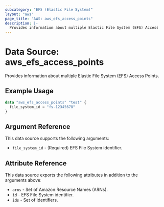 ```yaml
---
subcategory: "EFS (Elastic File System)"
layout: "aws"
page_title: "AWS: aws_efs_access_points"
description: |-
  Provides information about multiple Elastic File System (EFS) Access Points.
---
```


# Data Source: aws_efs_access_points

Provides information about multiple Elastic File System (EFS) Access Points.

## Example Usage

```terraform
data "aws_efs_access_points" "test" {
  file_system_id = "fs-12345678"
}
```

## Argument Reference

This data source supports the following arguments:

* `file_system_id` - (Required) EFS File System identifier.

## Attribute Reference

This data source exports the following attributes in addition to the arguments above:

* `arns` - Set of Amazon Resource Names (ARNs).
* `id` - EFS File System identifier.
* `ids` - Set of identifiers.
